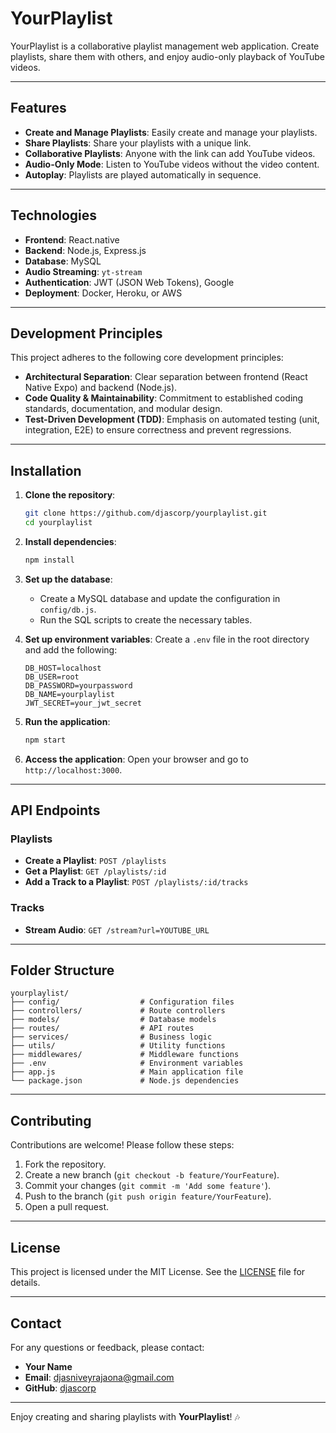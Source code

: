 # **YourPlaylist**

YourPlaylist is a collaborative playlist management web application. Create playlists, share them with others, and enjoy audio-only playback of YouTube videos.

---

## **Features**
- **Create and Manage Playlists**: Easily create and manage your playlists.
- **Share Playlists**: Share your playlists with a unique link.
- **Collaborative Playlists**: Anyone with the link can add YouTube videos.
- **Audio-Only Mode**: Listen to YouTube videos without the video content.
- **Autoplay**: Playlists are played automatically in sequence.

---

## **Technologies**
- **Frontend**: React.native
- **Backend**: Node.js, Express.js
- **Database**: MySQL
- **Audio Streaming**: `yt-stream`
- **Authentication**: JWT (JSON Web Tokens), Google
- **Deployment**: Docker, Heroku, or AWS

---

## **Development Principles**
This project adheres to the following core development principles:
- **Architectural Separation**: Clear separation between frontend (React Native Expo) and backend (Node.js).
- **Code Quality & Maintainability**: Commitment to established coding standards, documentation, and modular design.
- **Test-Driven Development (TDD)**: Emphasis on automated testing (unit, integration, E2E) to ensure correctness and prevent regressions.

---

## **Installation**

1. **Clone the repository**:
   ```bash
   git clone https://github.com/djascorp/yourplaylist.git
   cd yourplaylist
   ```

2. **Install dependencies**:
   ```bash
   npm install
   ```

3. **Set up the database**:
   - Create a MySQL database and update the configuration in `config/db.js`.
   - Run the SQL scripts to create the necessary tables.

4. **Set up environment variables**:
   Create a `.env` file in the root directory and add the following:
   ```
   DB_HOST=localhost
   DB_USER=root
   DB_PASSWORD=yourpassword
   DB_NAME=yourplaylist
   JWT_SECRET=your_jwt_secret
   ```

5. **Run the application**:
   ```bash
   npm start
   ```

6. **Access the application**:
   Open your browser and go to `http://localhost:3000`.

---

## **API Endpoints**

### **Playlists**
- **Create a Playlist**: `POST /playlists`
- **Get a Playlist**: `GET /playlists/:id`
- **Add a Track to a Playlist**: `POST /playlists/:id/tracks`

### **Tracks**
- **Stream Audio**: `GET /stream?url=YOUTUBE_URL`

---

## **Folder Structure**
```
yourplaylist/
├── config/                  # Configuration files
├── controllers/             # Route controllers
├── models/                  # Database models
├── routes/                  # API routes
├── services/                # Business logic
├── utils/                   # Utility functions
├── middlewares/             # Middleware functions
├── .env                     # Environment variables
├── app.js                   # Main application file
└── package.json             # Node.js dependencies
```

---

## **Contributing**

Contributions are welcome! Please follow these steps:
1. Fork the repository.
2. Create a new branch (`git checkout -b feature/YourFeature`).
3. Commit your changes (`git commit -m 'Add some feature'`).
4. Push to the branch (`git push origin feature/YourFeature`).
5. Open a pull request.

---

## **License**

This project is licensed under the MIT License. See the [LICENSE](LICENSE) file for details.

---

## **Contact**

For any questions or feedback, please contact:
- **Your Name**  
- **Email**: djasniveyrajaona@gmail.com  
- **GitHub**: [djascorp](https://github.com/djascorp)

---

Enjoy creating and sharing playlists with **YourPlaylist**! 🎶